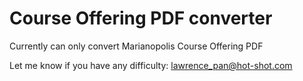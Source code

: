 # Course Offering PDF converter

Currently can only convert Marianopolis Course Offering PDF

Let me know if you have any difficulty: lawrence_pan@hot-shot.com
